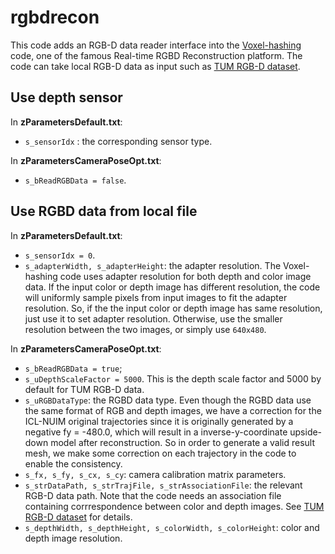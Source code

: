 # rgbdrecon
This code adds an RGB-D data reader interface into the [Voxel-hashing](https://github.com/niessner/VoxelHashing) code, one of the famous Real-time RGBD Reconstruction platform. The code can take local RGB-D data as input such as [TUM RGB-D dataset](https://vision.in.tum.de/data/datasets/rgbd-dataset).

## Use depth sensor
In **zParametersDefault.txt**:
- `s_sensorIdx` : the corresponding sensor type.

In **zParametersCameraPoseOpt.txt**:
- `s_bReadRGBData = false`.

## Use RGBD data from local file
In **zParametersDefault.txt**:
- `s_sensorIdx = 0`.
- `s_adapterWidth, s_adapterHeight`: the adapter resolution. The Voxel-hashing code uses adapter resolution for both depth and color image data. If the input color or depth image has different resolution, the code will uniformly sample pixels from input images to fit the adapter resolution. So, if the the input color or depth image has same resolution, just use it to set adapter resolution. Otherwise, use the smaller resolution between the two images, or simply use `640x480`.

In **zParametersCameraPoseOpt.txt**:
- `s_bReadRGBData = true`;
- `s_uDepthScaleFactor = 5000`. This is the depth scale factor and 5000 by default for TUM RGB-D data.
- `s_uRGBDataType`: the RGBD data type. Even though the RGBD data use the same format of RGB and depth images, we have a correction for the ICL-NUIM original trajectories since it is originally generated by a negative fy = -480.0, which will result in a inverse-y-coordinate upside-down model after reconstruction. So in order to generate a valid result mesh, we make some correction on each trajectory in the code to enable the consistency.
- `s_fx, s_fy, s_cx, s_cy`: camera calibration matrix parameters.
- `s_strDataPath, s_strTrajFile, s_strAssociationFile`: the relevant RGB-D data path. Note that the code needs an association file containing corrrespondence between color and depth images. See [TUM RGB-D dataset](https://vision.in.tum.de/data/datasets/rgbd-dataset) for details. 
- `s_depthWidth, s_depthHeight, s_colorWidth, s_colorHeight`: color and depth image resolution.
